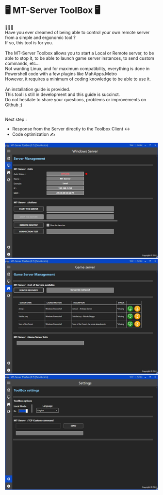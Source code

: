 # 🖥 MT-Server ToolBox 🖥

🔽🔽🔽<br/>
Have you ever dreamed of being able to control your own remote server from a simple and ergonomic tool ?<br/>
If so, this tool is for you.<br/>
<br/>
The MT-Server Toolbox allows you to start a Local or Remote server, to be able to stop it, to be able to launch game server instances, to send custom commands, etc...<br/>
Not wanting Linux, and for maximum compatibility, everything is done in Powershell code with a few plugins like MahApps.Metro<br/>
However, it requires a minimum of coding knowledge to be able to use it.<br/>
<br/>
An installation guide is provided.<br/>
This tool is still in development and this guide is succinct.<br/>
Do not hesitate to share your questions, problems or improvements on Github ;)<br/>
<br/>

Next step :
- Response from the Server directly to the Toolbox Client ↔️
- Code optimization ✍️

![Capture](https://raw.githubusercontent.com/markanlb/MT-Server-ToolBox/refs/heads/main/Capture_1.JPG)
![Capture](https://raw.githubusercontent.com/markanlb/MT-Server-ToolBox/refs/heads/main/Capture_2.JPG)
![Capture](https://raw.githubusercontent.com/markanlb/MT-Server-ToolBox/refs/heads/main/Capture_3.JPG)
